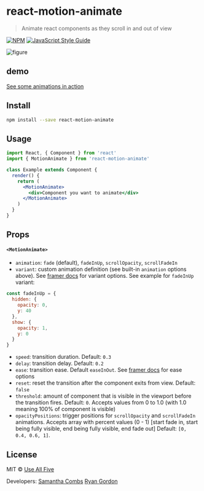 # react-motion-animate

> Animate react components as they scroll in and out of view

[![NPM](https://img.shields.io/npm/v/react-motion-animate.svg)](https://www.npmjs.com/package/react-motion-animate) [![JavaScript Style Guide](https://img.shields.io/badge/code_style-standard-brightgreen.svg)](https://standardjs.com)

![figure](https://raw.githubusercontent.com/suhmantha1/react-motion-animate/master/example.gif 'React motion scroll library example')

## demo

[See some animations in action](https://suhmantha1.github.io/react-motion-animate/)

## Install

```bash
npm install --save react-motion-animate
```

## Usage

```jsx
import React, { Component } from 'react'
import { MotionAnimate } from 'react-motion-animate'

class Example extends Component {
  render() {
    return (
      <MotionAnimate>
        <div>Component you want to animate</div>
      </MotionAnimate>
    )
  }
}
```

## Props

#### `<MotionAnimate>`

- `animation`: `fade` (default), `fadeInUp`, `scrollOpacity`, `scrollFadeIn`
- `variant`: custom animation definition (see built-in `animation` options above). See [framer docs](https://www.framer.com/api/motion/types/) for variant options. See example for `fadeInUp` variant:

```jsx
const fadeInUp = {
  hidden: {
    opacity: 0,
    y: 40
  },
  show: {
    opacity: 1,
    y: 0
  }
}
```

- `speed`: transition duration. Default: `0.3`
- `delay`: transition delay. Default: `0.2`
- `ease`: transition ease. Default `easeInOut`. See [framer docs](https://www.framer.com/api/animation/#tween.ease) for ease options
- `reset`: reset the transition after the component exits from view. Default: `false`
- `threshold`: amount of component that is visible in the viewport before the transition fires. Default: `0`. Accepts values from 0 to 1.0 (with 1.0 meaning 100% of component is visible)
- `opacityPositions`: trigger positions for `scrollOpacity` and `scrollFadeIn` animations. Accepts array with percent values (0 - 1) [start fade in, start being fully visible, end being fully visible, end fade out] Default: `[0, 0.4, 0.6, 1]`.

## License

MIT © [Use All Five](https://github.com/useallfive)

Developers:
[Samantha Combs](https://github.com/suhmantha1)
[Ryan Gordon](https://github.com/supryan)
